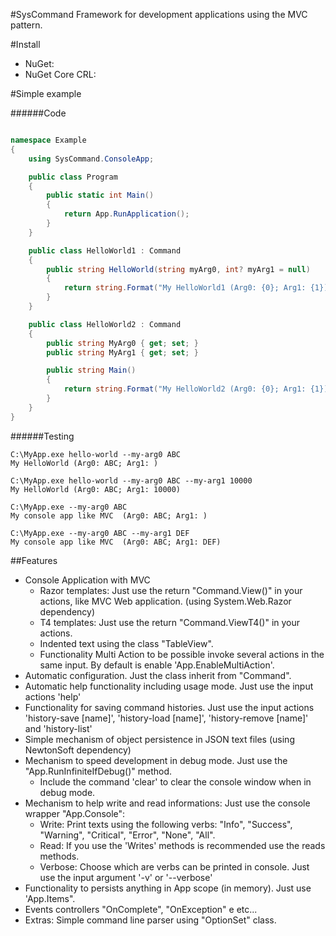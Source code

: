 #SysCommand
Framework for development applications using the MVC pattern.

#Install

* NuGet: 
* NuGet Core CRL: 

#Simple example

######Code

```csharp

namespace Example
{
    using SysCommand.ConsoleApp;

    public class Program
    {
        public static int Main()
        {
            return App.RunApplication();
        }
    }

    public class HelloWorld1 : Command
    {
        public string HelloWorld(string myArg0, int? myArg1 = null)
        {
            return string.Format("My HelloWorld1 (Arg0: {0}; Arg1: {1})", myArg0, myArg1);
        }
    }

    public class HelloWorld2 : Command
    {
        public string MyArg0 { get; set; }
        public string MyArg1 { get; set; }

        public string Main()
        {
            return string.Format("My HelloWorld2 (Arg0: {0}; Arg1: {1})", MyArg0, MyArg1);
        }
    }
}

```

######Testing

```
C:\MyApp.exe hello-world --my-arg0 ABC
My HelloWorld (Arg0: ABC; Arg1: )

C:\MyApp.exe hello-world --my-arg0 ABC --my-arg1 10000
My HelloWorld (Arg0: ABC; Arg1: 10000)

C:\MyApp.exe --my-arg0 ABC
My console app like MVC  (Arg0: ABC; Arg1: )

C:\MyApp.exe --my-arg0 ABC --my-arg1 DEF
My console app like MVC  (Arg0: ABC; Arg1: DEF)
```

##Features

  * Console Application with MVC
    * Razor templates: Just use the return "Command.View()" in your actions, like MVC Web application. (using System.Web.Razor dependency)
    * T4 templates: Just use the return "Command.ViewT4()" in your actions.
    * Indented text using the class "TableView".
    * Functionality Multi Action to be possible invoke several actions in the same input. By default is enable 'App.EnableMultiAction'.
  * Automatic configuration. Just the class inherit from "Command".
  * Automatic help functionality including usage mode. Just use the input actions 'help'
  * Functionality for saving command histories. Just use the input actions 'history-save [name]', 'history-load [name]', 'history-remove [name]' and 'history-list'
  * Simple mechanism of object persistence in JSON text files (using NewtonSoft dependency)
  * Mechanism to speed development in debug mode. Just use the "App.RunInfiniteIfDebug()" method.
    * Include the command 'clear' to clear the console window when in debug mode.
  * Mechanism to help write and read informations: Just use the console wrapper "App.Console":
    * Write: Print texts using the following verbs: "Info", "Success", "Warning", "Critical", "Error", "None", "All".
    * Read: If you use the 'Writes' methods is recommended use the reads methods.
    * Verbose: Choose which are verbs can be printed in console. Just use the input argument '-v' or '--verbose'
  * Functionality to persists anything in App scope (in memory). Just use 'App.Items".
  * Events controllers "OnComplete", "OnException" e etc...
  * Extras: Simple command line parser using "OptionSet" class.
